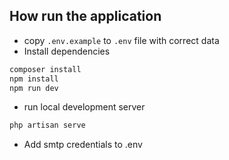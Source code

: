 
## How run the application

- copy `.env.example` to `.env` file with correct data
- Install dependencies

```bash
composer install
npm install
npm run dev
```

- run local development server

```bash
php artisan serve
```

- Add smtp credentials to .env

